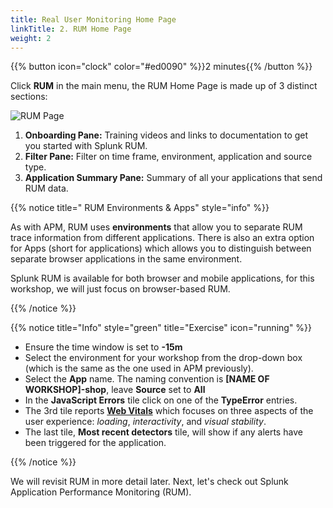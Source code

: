 ```yaml
---
title: Real User Monitoring Home Page
linkTitle: 2. RUM Home Page
weight: 2
---
```

 
{{% button icon="clock" color="#ed0090" %}}2 minutes{{% /button %}}

Click **RUM** in the main menu, the RUM Home Page is made up of 3 distinct sections:

![RUM Page](../images/rum-main.png)

1. **Onboarding Pane:** Training videos and links to documentation to get you started with Splunk RUM.
2. **Filter Pane:** Filter on time frame, environment, application and source type.
3. **Application Summary Pane:** Summary of all your applications that send RUM data.

{{% notice title=" RUM Environments & Apps" style="info" %}}

As with APM, RUM uses **environments** that allow you to separate RUM trace information from different applications. There is also an extra option for Apps (short for applications) which allows you to distinguish between separate browser applications in the same environment.

Splunk RUM is available for both browser and mobile applications, for this workshop, we will just focus on browser-based RUM.

{{% /notice %}}

{{% notice title="Info" style="green" title="Exercise" icon="running" %}}

* Ensure the time window is set to **-15m**
* Select the environment for your workshop from the drop-down box (which is the same as the one used in APM previously).
* Select the **App** name. The naming convention is **[NAME OF WORKSHOP]-shop**, leave **Source** set to  **All**
* In the **JavaScript Errors** tile click on one of the **TypeError** entries.
* The 3rd tile reports [**Web Vitals**](https://web.dev/explore/learn-core-web-vitals) which focuses on three aspects of the user experience: _loading_, _interactivity_, and _visual stability_.
* The last tile, **Most recent detectors** tile, will show if any alerts have been triggered for the application.

{{% /notice %}}

We will revisit RUM in more detail later. Next, let's check out Splunk Application Performance Monitoring (RUM).
